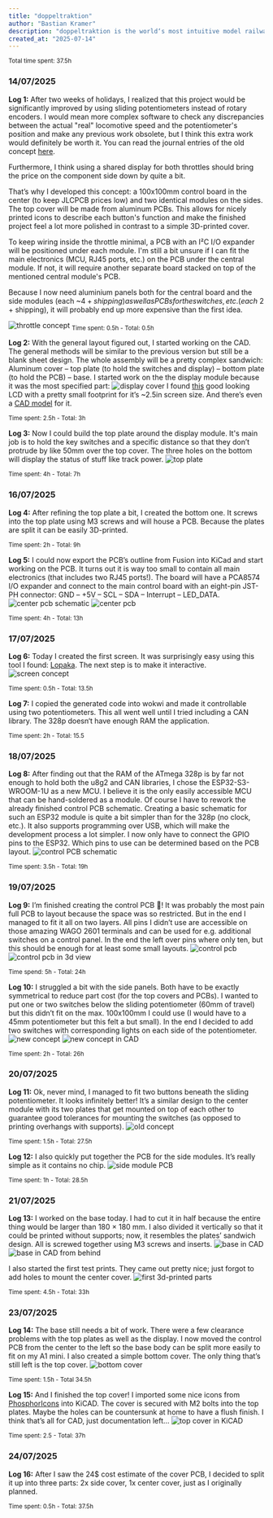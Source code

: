 ```yaml
---
title: "doppeltraktion"
author: "Bastian Kramer"
description: "doppeltraktion is the world‘s most intuitive model railway throttle."
created_at: "2025-07-14"
---
```


<sub>Total time spent: 37.5h</sub>


### 14/07/2025
**Log 1:** After two weeks of holidays, I realized that this project would be significantly improved by using sliding potentiometers instead of rotary encoders. I would mean more complex software to check any discrepancies between the actual "real" locomotive speed and the potentiometer's position and make any previous work obsolete, but I think this extra work would definitely be worth it. You can read the journal entries of the old concept [here](./assets/journal/JOURNAL_OLD.md).

Furthermore, I think using a shared display for both throttles should bring the price on the component side down by quite a bit.

That’s why I developed this concept: a 100x100mm control board in the center (to keep JLCPCB prices low) and two identical modules on the sides. The top cover will be made from aluminum PCBs. This allows for nicely printed icons to describe each button's function and make the finished project feel a lot more polished in contrast to a simple 3D-printed cover.

To keep wiring inside the throttle minimal, a PCB with an I²C I/O expander will be positioned under each module. I'm still a bit unsure if I can fit the main electronics (MCU, RJ45 ports, etc.) on the PCB under the central module. If not, it will require another separate board stacked on top of the mentioned central module's PCB.

Because I now need aluminium panels both for the central board and the side modules (each ~$4 + shipping) as well as PCBs for the switches, etc. (each ~$2 + shipping), it will probably end up more expensive than the first idea.

![throttle concept](./assets/journal/concept.png)
<sub>Time spent: 0.5h - Total: 0.5h</sub>

**Log 2:** With the general layout figured out, I started working on the CAD. The general methods will be similar to the previous version but still be a blank sheet design. The whole assembly will be a pretty complex sandwich: Aluminum cover – top plate (to hold the switches and display) – bottom plate (to hold the PCB) – base.
I started work on the the display module because it was the most specified part: 
![display cover](./assets/journal/display_cover.png)
I found [this](https://de.aliexpress.com/item/1005006160620381.html) good looking LCD with a pretty small footprint for it’s ~2.5in screen size. And there’s even a [CAD model](https://grabcad.com/library/gmg12864-06d-1) for it.

<sub>Time spent: 2.5h - Total: 3h</sub>

**Log 3:** Now I could build the top plate around the display module. It's main job is to hold the key switches and a specific distance so that they don’t protrude by like 50mm over the top cover. The three holes on the bottom will display the status of stuff like track power.
![top plate](./assets/journal/top_plate.png)

<sub>Time spent: 4h - Total: 7h</sub>

### 16/07/2025
**Log 4:** After refining the top plate a bit, I created the bottom one. It screws into the top plate using M3 screws and will house a PCB. Because the plates are split it can be easily 3D-printed.

<sub>Time spent: 2h - Total: 9h</sub>

**Log 5:** I could now export the PCB’s outline from Fusion into KiCad and start working on the PCB. It turns out it is way too small to contain all main electronics (that includes two RJ45 ports!). The board will have a PCA8574 I/O expander and connect to the main control board with an eight-pin JST-PH connector: GND – +5V – SCL – SDA – Interrupt – LED_DATA.
![center pcb schematic](./assets/journal/center_pcb_schematic.png)
![center pcb](./assets/journal/center_pcb.png)

<sub>Time spent: 4h - Total: 13h</sub>

### 17/07/2025
**Log 6:** Today I created the first screen. It was surprisingly easy using this tool I found: [Lopaka](https://lopaka.app/editor/11258/23701). The next step is to make it interactive.
![screen concept](./assets/journal/display_wokwi.png)

<sub>Time spent: 0.5h - Total: 13.5h</sub>

**Log 7:** I copied the generated code into wokwi and made it controllable using two potentiometers. This all went well until I tried including a CAN library. The 328p doesn‘t have enough RAM the application.

<sub>Time spent: 2h - Total: 15.5</sub>

### 18/07/2025
**Log 8:** After finding out that the RAM of the ATmega 328p is by far not enough to hold both the u8g2 and CAN libraries, I chose the ESP32-S3-WROOM-1U as a new MCU. I believe it is the only easily accessible MCU that can be hand-soldered as a module. Of course I have to rework the already finished control PCB schematic.
Creating a basic schematic for such an ESP32 module is quite a bit simpler than for the 328p (no clock, etc.). It also supports programming over USB, which will make the development process a lot simpler.
I now only have to connect the GPIO pins to the ESP32. Which pins to use can be determined based on the PCB layout.
![control PCB schematic](./assets/journal/schematic.png)

<sub>Time spent: 3.5h - Total: 19h</sub>

### 19/07/2025
**Log 9:** I’m finished creating the control PCB 🎉! It was probably the most pain full PCB to layout because the space was so restricted. But in the end I managed to fit it all on two layers. All pins I didn’t use are accessible on those amazing WAGO 2601 terminals and can be used for e.g. additional switches on a control panel. In the end the left over pins where only ten, but this should be enough for at least some small layouts.
![control pcb](./assets/journal/control_pcb.png)
![control pcb in 3d view](./assets/journal/control_pcb_3d.png)

<sub>Time spend: 5h - Total: 24h</sub>

**Log 10:** I struggled a bit with the side panels. Both have to be exactly symmetrical to reduce part cost (for the top covers and PCBs). I wanted to put one or two switches below the sliding potentiometer (60mm of travel) but this didn’t fit on the max. 100x100mm I could use (I would have to a 45mm potentiometer but this felt a but small). In the end I decided to add two switches with corresponding lights on each side of the potentiometer.
![new concept](./assets/journal/new_concept_4_btn.png)
![new concept in CAD](./assets/journal/new_concept_cad.png)

<sub>Time spent: 2h - Total: 26h</sub>

### 20/07/2025
**Log 11:** Ok, never mind, I managed to fit two buttons beneath the sliding potentiometer. It looks infinitely better! It’s a similar design to the center module with its two plates that get mounted on top of each other to guarantee good tolerances for mounting the switches (as opposed to printing overhangs with supports).
![old concept](./assets/journal/two_btn_cad.png)

<sub>Time spent: 1.5h - Total: 27.5h</sub>

**Log 12:** I also quickly put together the PCB for the side modules. It’s really simple as it contains no chip.
![side module PCB](./assets/journal/side_pcb.png)

<sub>Time spent: 1h - Total: 28.5h</sub>

### 21/07/2025
**Log 13:** I worked on the base today. I had to cut it in half because the entire thing would be larger than 180 × 180 mm. I also divided it vertically so that it could be printed without supports; now, it resembles the plates’ sandwich design. All is screwed together using M3 screws and inserts.
![base in CAD](./assets/journal/finished_base.png)
![base in CAD from behind](./assets/journal/finished_base_back.png)

I also started the first test prints. They came out pretty nice; just forgot to add holes to mount the center cover.
![first 3d-printed parts](./assets/journal/3d_prints.png)

<sub>Time spent: 4.5h - Total: 33h</sub>

### 23/07/2025
**Log 14:** The base still needs a bit of work. There were a few clearance problems with the top plates as well as the display. I now moved the control PCB from the center to the left so the base body can be split more easily to fit on my A1 mini. I also created a simple bottom cover. The only thing that’s still left is the top cover.
![bottom cover](./assets/journal/bottom_cover.png)

<sub>Time spent: 1.5h - Total 34.5h</sub>

**Log 15:** And I finished the top cover! I imported some nice icons from [PhosphorIcons](https://phosphoricons.com/) into KiCAD. The cover is secured with M2 bolts into the top plates. Maybe the holes can be countersunk at home to have a flush finish. I think that’s all for CAD, just documentation left…
![top cover in KiCAD](./assets/journal/top_cover_kicad.png)

<sub>Time spent: 2.5 - Total: 37h</sub>

### 24/07/2025
**Log 16:** After I saw the 24$ cost estimate of the cover PCB, I decided to split it up into three parts: 2x side cover, 1x center cover, just as I originally planned.

<sub>Time spent: 0.5h - Total: 37.5h</sub>
